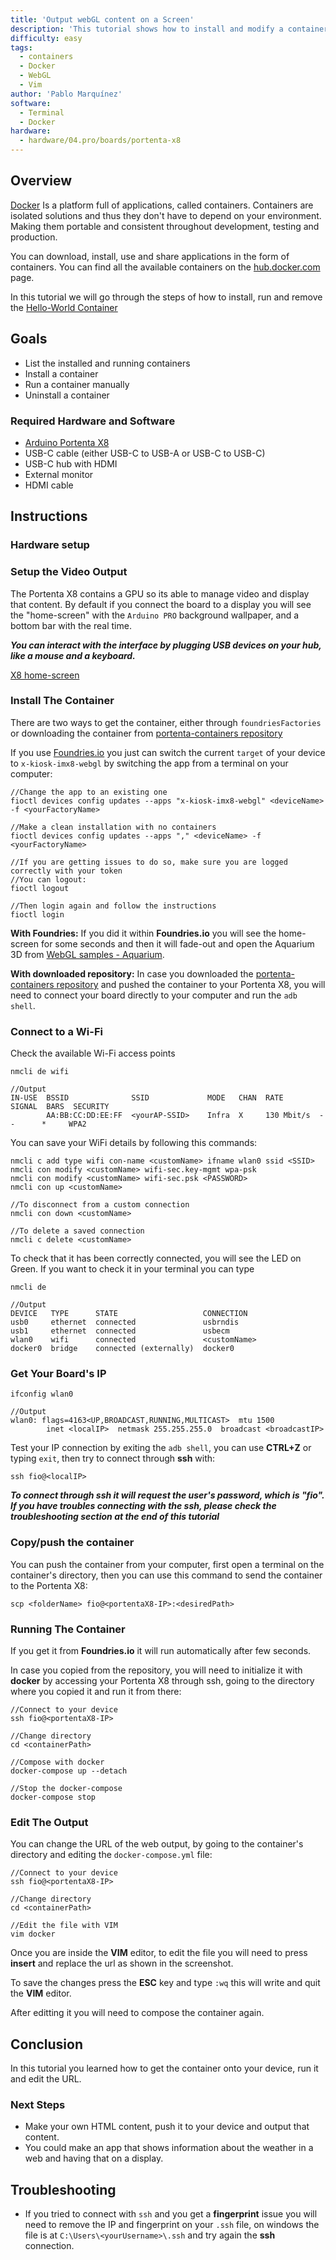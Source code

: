 ```yaml
---
title: 'Output webGL content on a Screen'
description: 'This tutorial shows how to install and modify a container that outputs web browser and webGL content'
difficulty: easy
tags:
  - containers
  - Docker
  - WebGL
  - Vim
author: 'Pablo Marquínez'
software:
  - Terminal
  - Docker
hardware:
  - hardware/04.pro/boards/portenta-x8
---
```


## Overview

[Docker](http://docker.com) Is a platform full of applications, called containers. Containers are isolated solutions and thus they don't have to depend on your environment. Making them portable and consistent throughout development, testing and production.

You can download, install, use and share applications in the form of containers. You can find all the available containers on the [hub.docker.com](https://hub.docker.com) page.

In this tutorial we will go through the steps of how to install, run and remove the [Hello-World Container](https://hub.docker.com/_/hello-world)

## Goals

- List the installed and running containers
- Install a container
- Run a container manually
- Uninstall a container

### Required Hardware and Software

- [Arduino Portenta X8](https://store.arduino.cc/products/portenta-x8)
- USB-C cable (either USB-C to USB-A or USB-C to USB-C)
- USB-C hub with HDMI
- External monitor 
- HDMI cable

## Instructions

### Hardware setup

### Setup the Video Output

The Portenta X8 contains a GPU so its able to manage video and display that content.
By default if you connect the board to a display you will see the "home-screen" with the `Arduino PRO` background wallpaper, and a bottom bar with the real time.

***You can interact with the interface by plugging USB devices on your hub, like a mouse and a keyboard.***

[X8 home-screen]()

### Install The Container

There are two ways to get the container, either through `foundriesFactories` or downloading the container from [portenta-containers repository](https://github.com/arduino/portenta-containers)

If you use [Foundries.io](https://www.foundries.io) you just can switch the current `target` of your device to `x-kiosk-imx8-webgl` by switching the app from a terminal on your computer:

```
//Change the app to an existing one
fioctl devices config updates --apps "x-kiosk-imx8-webgl" <deviceName> -f <yourFactoryName>

//Make a clean installation with no containers
fioctl devices config updates --apps "," <deviceName> -f <yourFactoryName>

//If you are getting issues to do so, make sure you are logged correctly with your token
//You can logout:
fioctl logout

//Then login again and follow the instructions
fioctl login
```

**With Foundries:** If you did it within **Foundries.io** you will see the home-screen for some seconds and then it will fade-out and open the Aquarium 3D from [WebGL samples - Aquarium](https://webglsamples.org/aquarium/aquarium.html).

**With downloaded repository:** In case you downloaded the [portenta-containers repository](https://github.com/arduino/portenta-containers) and pushed the container to your Portenta X8, you will need to connect your board directly to your computer and run the `adb shell`.

### Connect to a Wi-Fi

Check the available Wi-Fi access points
```
nmcli de wifi

//Output
IN-USE  BSSID              SSID             MODE   CHAN  RATE        SIGNAL  BARS  SECURITY
        AA:BB:CC:DD:EE:FF  <yourAP-SSID>    Infra  X     130 Mbit/s  --      *     WPA2
```

You can save your WiFi details by following this commands:
```
nmcli c add type wifi con-name <customName> ifname wlan0 ssid <SSID>
nmcli con modify <customName> wifi-sec.key-mgmt wpa-psk
nmcli con modify <customName> wifi-sec.psk <PASSWORD>
nmcli con up <customName>

//To disconnect from a custom connection
nmcli con down <customName>

//To delete a saved connection
nmcli c delete <customName>
```

To check that it has been correctly connected, you will see the LED on Green.
If you want to check it in your terminal you can type
```
nmcli de

//Output
DEVICE   TYPE      STATE                   CONNECTION
usb0     ethernet  connected               usbrndis
usb1     ethernet  connected               usbecm
wlan0    wifi      connected               <customName>
docker0  bridge    connected (externally)  docker0
```

### Get Your Board's IP
```
ifconfig wlan0

//Output
wlan0: flags=4163<UP,BROADCAST,RUNNING,MULTICAST>  mtu 1500
        inet <localIP>  netmask 255.255.255.0  broadcast <broadcastIP>
```

Test your IP connection by exiting the `adb shell`, you can use **CTRL+Z** or typing `exit`, then try to connect through **ssh** with:
```
ssh fio@<localIP>
```
***To connect through ssh it will request the user's password, which is "fio".***
***If you have troubles connecting with the ssh, please check the troubleshooting section at the end of this tutorial***

### Copy/push the container
You can push the container from your computer, first open a terminal on the container's directory, then you can use this command to send the container to the Portenta X8:
```
scp <folderName> fio@<portentaX8-IP>:<desiredPath>
```

### Running The Container
If you get it from **Foundries.io** it will run automatically after few seconds.

In case you copied from the repository, you will need to initialize it with **docker** by accessing your Portenta X8 through ssh, going to the directory where you copied it and run it from there:

```
//Connect to your device
ssh fio@<portentaX8-IP>

//Change directory
cd <containerPath>

//Compose with docker
docker-compose up --detach

//Stop the docker-compose
docker-compose stop
```

### Edit The Output
You can change the URL of the web output, by going to the container's directory and editing the `docker-compose.yml` file:
```
//Connect to your device
ssh fio@<portentaX8-IP>

//Change directory
cd <containerPath>

//Edit the file with VIM
vim docker
```

Once you are inside the **VIM** editor, to edit the file you will need to press **insert** and replace the url as shown in the screenshot.

To save the changes press the **ESC** key and type `:wq` this will write and quit the **VIM** editor.

After editting it you will need to compose the container again.

## Conclusion

In this tutorial you learned how to get the container onto your device, run it and edit the URL.

### Next Steps

- Make your own HTML content, push it to your device and output that content.
- You could make an app that shows information about the weather in a web and having that on a display.

## Troubleshooting
- If you tried to connect with `ssh` and you get a **fingerprint** issue you will need to remove the IP and fingerprint on your `.ssh` file, on windows the file is at `C:\Users\<yourUsername>\.ssh` and try again the **ssh** connection.
